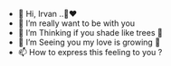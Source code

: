 - 👋 Hi, Irvan ..🤗❤️
- 👀 I’m really want to be with you 
- 🌱 I’m Thinking if you shade like trees 🌻
- 💞️ I’m Seeing you my love is growing 🥰
- 📫 How to express this feeling to you ?

<!---Hai maaf ya kalo aku buat kaya gini .. aku buat kaya gini juga ,
Cuma kamu itu banyak banget merjuangin ,apapun buat aku .,
Dan hasilnya ,

Malah aku yang dulu ngga ada rasa sama sekali ke kamu .. entah 
Sekarang perasaan itu bertambah.

Tapi takut masih ada .. trauma takut sedih kalo 
Kejadian yang kemarin terulang lagi ..
Yang tiba tiba tanpa pamit kamu pergi begitu aja .. 
Udah ya Sampe sini aja .. 


Semoga kamu paham ke aku yang rewel ini ❤️😭--->
